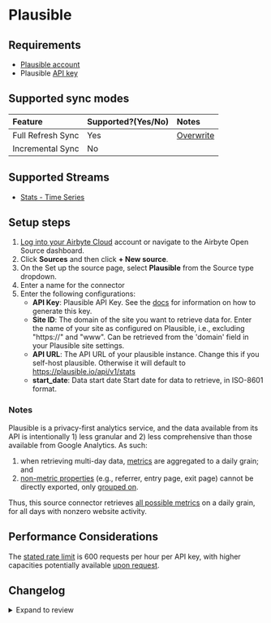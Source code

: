 # Plausible

## Requirements

- [Plausible account](https://plausible.io/)
- Plausible [API key](https://plausible.io/docs/stats-api)

## Supported sync modes

| Feature           | Supported?\(Yes/No\) | Notes                                                                                          |
| :---------------- | :------------------- | :--------------------------------------------------------------------------------------------- |
| Full Refresh Sync | Yes                  | [Overwrite](https://docs.airbyte.com/understanding-airbyte/connections/full-refresh-overwrite) |
| Incremental Sync  | No                   |                                                                                                |

## Supported Streams

- [Stats - Time Series](https://plausible.io/docs/stats-api#get-apiv1statstimeseries)

## Setup steps
1. [Log into your Airbyte Cloud](https://cloud.airbyte.com/workspaces) account or navigate to the Airbyte Open Source dashboard.
2. Click **Sources** and then click **+ New source**.
3. On the Set up the source page, select **Plausible** from the Source type dropdown.
4. Enter a name for the connector
5. Enter the following configurations:
    - **API Key**: Plausible API Key. See the <a href="https://plausible.io/docs/stats-api">docs</a> for information on how to generate this key.
    - **Site ID**: The domain of the site you want to retrieve data for. Enter the name of your site as configured on Plausible, i.e., excluding "https://" and "www". Can be retrieved from the 'domain' field in your Plausible site settings.
    - **API URL**: The API URL of your plausible instance. Change this if you self-host plausible. Otherwise it will default to https://plausible.io/api/v1/stats
    - **start_date**: Data start date Start date for data to retrieve, in ISO-8601 format.


### Notes

Plausible is a privacy-first analytics service, and the data available from its API is intentionally 1) less granular and 2) less comprehensive than those available from Google Analytics. As such:

1. when retrieving multi-day data, [metrics](https://plausible.io/docs/stats-api#metrics) are aggregated to a daily grain; and
2. [non-metric properties](https://plausible.io/docs/stats-api#properties) (e.g., referrer, entry page, exit page) cannot be directly exported, only [grouped on](https://plausible.io/docs/stats-api#get-apiv1statsbreakdown).

Thus, this source connector retrieves [all possible metrics](https://plausible.io/docs/stats-api#metrics) on a daily grain, for all days with nonzero website activity.

## Performance Considerations

The [stated rate limit](https://plausible.io/docs/stats-api) is 600 requests per hour per API key, with higher capacities potentially available [upon request](https://plausible.io/contact).

## Changelog

<details>
  <summary>Expand to review</summary>

| Version | Date       | Pull Request                                             | Subject        |
|:--------|:-----------| :------------------------------------------------------- | :------------- |
| 0.1.14 | 2024-08-12 | [43731](https://github.com/airbytehq/airbyte/pull/43731) | Update dependencies |
| 0.1.13 | 2024-08-10 | [43680](https://github.com/airbytehq/airbyte/pull/43680) | Update dependencies |
| 0.1.12 | 2024-08-06 | [42793](https://github.com/airbytehq/airbyte/pull/43048) | new API URL config option available |
| 0.1.11 | 2024-08-03 | [43252](https://github.com/airbytehq/airbyte/pull/43252) | Update dependencies |
| 0.1.10 | 2024-07-27 | [42793](https://github.com/airbytehq/airbyte/pull/42793) | Update dependencies |
| 0.1.9 | 2024-07-20 | [41918](https://github.com/airbytehq/airbyte/pull/41918) | Update dependencies |
| 0.1.8 | 2024-07-10 | [41403](https://github.com/airbytehq/airbyte/pull/41403) | Update dependencies |
| 0.1.7 | 2024-07-09 | [41120](https://github.com/airbytehq/airbyte/pull/41120) | Update dependencies |
| 0.1.6 | 2024-07-06 | [40992](https://github.com/airbytehq/airbyte/pull/40992) | Update dependencies |
| 0.1.5 | 2024-06-25 | [40502](https://github.com/airbytehq/airbyte/pull/40502) | Update dependencies |
| 0.1.4 | 2024-06-22 | [40185](https://github.com/airbytehq/airbyte/pull/40185) | Update dependencies |
| 0.1.3 | 2024-06-04 | [38974](https://github.com/airbytehq/airbyte/pull/38974) | [autopull] Upgrade base image to v1.2.1 |
| 0.1.2 | 2024-05-28 | [38660](https://github.com/airbytehq/airbyte/pull/38660) | Make connector compatible with Builder |
| 0.1.1 | 2024-05-21 | [38494](https://github.com/airbytehq/airbyte/pull/38494) | [autopull] base image + poetry + up_to_date |
| 0.1.0 | 2022-10-30 | [18657](https://github.com/airbytehq/airbyte/pull/18657) | Initial commit |

</details>
